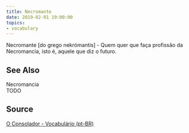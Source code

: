 ```yaml
---
title: Necromante
date: 2019-02-01 19:00:00
topics:
- vocabulary
---
```


Necromante [do grego nekrómantis] - Quem quer que faça profissão da Necromancia, isto é, aquele que diz o futuro.

## See Also
Necromancia  
TODO

## Source
[O Consolador - Vocabulário (pt-BR)](http://www.oconsolador.com.br/linkfixo/vocabulario/principal.html)
